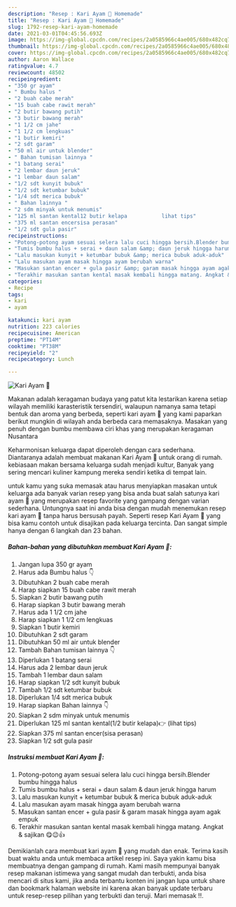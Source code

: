 ```yaml
---
description: "Resep : Kari Ayam 🐓 Homemade"
title: "Resep : Kari Ayam 🐓 Homemade"
slug: 1792-resep-kari-ayam-homemade
date: 2021-03-01T04:45:56.693Z
image: https://img-global.cpcdn.com/recipes/2a0585966c4ae005/680x482cq70/kari-ayam-🐓-foto-resep-utama.jpg
thumbnail: https://img-global.cpcdn.com/recipes/2a0585966c4ae005/680x482cq70/kari-ayam-🐓-foto-resep-utama.jpg
cover: https://img-global.cpcdn.com/recipes/2a0585966c4ae005/680x482cq70/kari-ayam-🐓-foto-resep-utama.jpg
author: Aaron Wallace
ratingvalue: 4.7
reviewcount: 48502
recipeingredient:
- "350 gr ayam"
- " Bumbu halus "
- "2 buah cabe merah"
- "15 buah cabe rawit merah"
- "2 butir bawang putih"
- "3 butir bawang merah"
- "1 1/2 cm jahe"
- "1 1/2 cm lengkuas"
- "1 butir kemiri"
- "2 sdt garam"
- "50 ml air untuk blender"
- " Bahan tumisan lainnya "
- "1 batang serai"
- "2 lembar daun jeruk"
- "1 lembar daun salam"
- "1/2 sdt kunyit bubuk"
- "1/2 sdt ketumbar bubuk"
- "1/4 sdt merica bubuk"
- " Bahan lainnya "
- "2 sdm minyak untuk menumis"
- "125 ml santan kental12 butir kelapa           lihat tips"
- "375 ml santan encersisa perasan"
- "1/2 sdt gula pasir"
recipeinstructions:
- "Potong-potong ayam sesuai selera lalu cuci hingga bersih.Blender bumbu hingga halus"
- "Tumis bumbu halus + serai + daun salam &amp; daun jeruk hingga harum"
- "Lalu masukan kunyit + ketumbar bubuk &amp; merica bubuk aduk-aduk"
- "Lalu masukan ayam masak hingga ayam berubah warna"
- "Masukan santan encer + gula pasir &amp; garam masak hingga ayam agak empuk"
- "Terakhir masukan santan kental masak kembali hingga matang. Angkat &amp; sajikan 😋😉👍"
categories:
- Recipe
tags:
- kari
- ayam

katakunci: kari ayam 
nutrition: 223 calories
recipecuisine: American
preptime: "PT14M"
cooktime: "PT38M"
recipeyield: "2"
recipecategory: Lunch

---
```



![Kari Ayam 🐓](https://img-global.cpcdn.com/recipes/2a0585966c4ae005/680x482cq70/kari-ayam-🐓-foto-resep-utama.jpg)

Makanan adalah keragaman budaya yang patut kita lestarikan karena setiap wilayah memiliki karasteristik tersendiri, walaupun namanya sama tetapi bentuk dan aroma yang berbeda, seperti kari ayam 🐓 yang kami paparkan berikut mungkin di wilayah anda berbeda cara memasaknya. Masakan yang penuh dengan bumbu membawa ciri khas yang merupakan keragaman Nusantara



Keharmonisan keluarga dapat diperoleh dengan cara sederhana. Diantaranya adalah membuat makanan Kari Ayam 🐓 untuk orang di rumah. kebiasaan makan bersama keluarga sudah menjadi kultur, Banyak yang sering mencari kuliner kampung mereka sendiri ketika di tempat lain.

untuk kamu yang suka memasak atau harus menyiapkan masakan untuk keluarga ada banyak varian resep yang bisa anda buat salah satunya kari ayam 🐓 yang merupakan resep favorite yang gampang dengan varian sederhana. Untungnya saat ini anda bisa dengan mudah menemukan resep kari ayam 🐓 tanpa harus bersusah payah.
Seperti resep Kari Ayam 🐓 yang bisa kamu contoh untuk disajikan pada keluarga tercinta. Dan sangat simple hanya dengan 6 langkah dan 23 bahan.


<!--inarticleads1-->

##### Bahan-bahan yang dibutuhkan membuat Kari Ayam 🐓:

1. Jangan lupa 350 gr ayam
1. Harus ada  Bumbu halus 👇
1. Dibutuhkan 2 buah cabe merah
1. Harap siapkan 15 buah cabe rawit merah
1. Siapkan 2 butir bawang putih
1. Harap siapkan 3 butir bawang merah
1. Harus ada 1 1/2 cm jahe
1. Harap siapkan 1 1/2 cm lengkuas
1. Siapkan 1 butir kemiri
1. Dibutuhkan 2 sdt garam
1. Dibutuhkan 50 ml air untuk blender
1. Tambah  Bahan tumisan lainnya 👇
1. Diperlukan 1 batang serai
1. Harus ada 2 lembar daun jeruk
1. Tambah 1 lembar daun salam
1. Harap siapkan 1/2 sdt kunyit bubuk
1. Tambah 1/2 sdt ketumbar bubuk
1. Diperlukan 1/4 sdt merica bubuk
1. Harap siapkan  Bahan lainnya 👇
1. Siapkan 2 sdm minyak untuk menumis
1. Diperlukan 125 ml santan kental(1/2 butir kelapa)👉           (lihat tips)
1. Siapkan 375 ml santan encer(sisa perasan)
1. Siapkan 1/2 sdt gula pasir




<!--inarticleads2-->

##### Instruksi membuat  Kari Ayam 🐓:

1. Potong-potong ayam sesuai selera lalu cuci hingga bersih.Blender bumbu hingga halus
1. Tumis bumbu halus + serai + daun salam &amp; daun jeruk hingga harum
1. Lalu masukan kunyit + ketumbar bubuk &amp; merica bubuk aduk-aduk
1. Lalu masukan ayam masak hingga ayam berubah warna
1. Masukan santan encer + gula pasir &amp; garam masak hingga ayam agak empuk
1. Terakhir masukan santan kental masak kembali hingga matang. Angkat &amp; sajikan 😋😉👍




Demikianlah cara membuat kari ayam 🐓 yang mudah dan enak. Terima kasih buat waktu anda untuk membaca artikel resep ini. Saya yakin kamu bisa membuatnya dengan gampang di rumah. Kami masih mempunyai banyak resep makanan istimewa yang sangat mudah dan terbukti, anda bisa mencari di situs kami, jika anda terbantu konten ini jangan lupa untuk share dan bookmark halaman website ini karena akan banyak update terbaru untuk resep-resep pilihan yang terbukti dan teruji. Mari memasak !!. 
